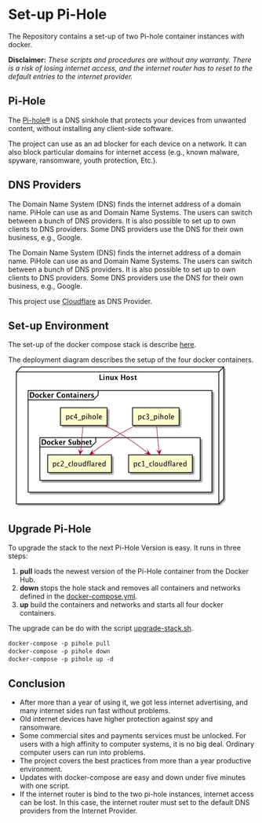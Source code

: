 # Set-up Pi-Hole

The Repository contains a set-up of two Pi-hole container instances with docker.

**Disclaimer:** *These scripts and procedures are without any warranty. 
There is a risk of losing internet access, and the internet router has to reset to the default entries to the internet provider.*

## Pi-Hole

The [Pi-hole®](https://docs.pi-hole.net) is a DNS sinkhole that protects your devices from unwanted content, without installing any client-side software.

The project can use as an ad blocker for each device on a network. It can also block particular domains for internet access (e.g., known malware, spyware, ransomware,  youth protection, Etc.). 
 
## DNS Providers

The Domain Name System (DNS) finds the internet address of a domain name. PiHole can use as and Domain Name Systems. The users can switch between a bunch of DNS providers. It is also possible to set up to own clients to DNS providers. Some DNS providers use the DNS for their own business, e.g., Google.

The Domain Name System (DNS) finds the internet address of a domain name. PiHole can use as and Domain Name Systems. The users can switch between a bunch of DNS providers. It is also possible to set up to own clients to DNS providers. Some DNS providers use the DNS for their own business, e.g., Google.

This project use [Cloudflare](https://www.cloudflare.com/de-de/learning/dns/what-is-dns/) as DNS Provider.

## Set-up Environment

The set-up of the docker compose stack is describe [here](set-up-stack.md).

The deployment diagram describes the setup of the four docker containers. 
![Deployment Diagram](stack/stack.png)

## Upgrade Pi-Hole

To upgrade the stack to the next Pi-Hole Version is easy. It runs in three steps:
1. **pull** loads the newest version of the Pi-Hole container from the Docker Hub.
1. **down** stops the hole stack and removes all containers and networks defined in the [docker-compose.yml](scripts/docker-compose.yml). 
1. **up** build the containers and networks and starts all four docker containers.

The upgrade can be do with the script [upgrade-stack.sh](scripts/upgrade-stack.sh).

```
docker-compose -p pihole pull
docker-compose -p pihole down
docker-compose -p pihole up -d
```

## Conclusion
- After more than a year of using it, we got less internet advertising, and many internet sides run fast without problems.
- Old internet devices have higher protection against spy and ransomware.
- Some commercial sites and payments services must be unlocked. For users with a high affinity to computer systems, it is no big deal. Ordinary computer users can run into problems.
- The project covers the best practices from more than a year productive environment. 
- Updates with docker-compose are easy and down under five minutes with one script.
- If the internet router is bind to the two pi-hole instances, internet access can be lost. In this case, the internet router must set to the default DNS providers from the Internet Provider.
